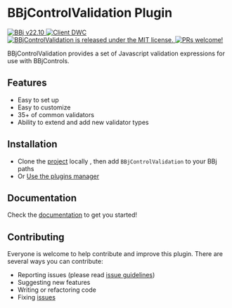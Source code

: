 # BBjControlValidation Plugin

<p>
  <a href="http://www.basis.cloud/downloads">
    <img src="https://img.shields.io/badge/BBj-v22.10-blue" alt="BBj v22.10" />
  </a>
  </a>
  <a href="http://www.basis.cloud/downloads">
    <img src="https://img.shields.io/badge/Client-DWC-blue" alt="Client DWC" />
  </a>    
  <a href="https://github.com/BBj-Plugins/BBjControlValidation/blob/master/README.md">
    <img src="https://img.shields.io/badge/license-MIT-blue.svg" alt="BBjControlValidation is released under the MIT license." />
  </a>
  <a href="https://github.com/necolas/issue-guidelines/blob/master/CONTRIBUTING.md#pull-requests">
    <img src="https://img.shields.io/badge/PRs-welcome-brightgreen.svg" alt="PRs welcome!" />
  </a>
</p>

BBjControlValidation provides a set of Javascript validation expressions for use with BBjControls.

## Features

* Easy to set up
* Easy to customize
* 35+ of common validators
* Ability to extend and add new validator types

## Installation

* Clone the [project](https://github.com/BBj-Plugins/BBjControlValidation) locally , then add `BBjControlValidation` to your BBj paths
* Or [Use the plugins manager](https://www.bbj-plugins.com/en/get-started)

## Documentation

Check the [documentation](https://bbj-plugins.github.io/BBjControlValidation) to get you started!

## Contributing

Everyone is welcome to help contribute and improve this plugin. There are several
ways you can contribute:

* Reporting issues (please read [issue guidelines](https://github.com/necolas/issue-guidelines))
* Suggesting new features
* Writing or refactoring code
* Fixing [issues](https://github.com/BBj-Plugins/BBjControlValidation/issues)
